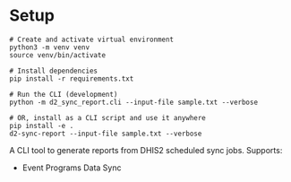 # Setup

```shell
# Create and activate virtual environment
python3 -m venv venv
source venv/bin/activate

# Install dependencies
pip install -r requirements.txt

# Run the CLI (development)
python -m d2_sync_report.cli --input-file sample.txt --verbose

# OR, install as a CLI script and use it anywhere
pip install -e .
d2-sync-report --input-file sample.txt --verbose
```

A CLI tool to generate reports from DHIS2 scheduled sync jobs. Supports:

- 	Event Programs Data Sync
